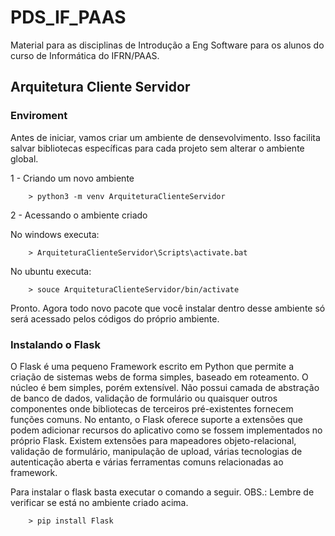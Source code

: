 # PDS_IF_PAAS
Material para as disciplinas de Introdução a Eng Software para os alunos do curso de Informática do IFRN/PAAS.

## Arquitetura Cliente Servidor

### Enviroment

Antes de iniciar, vamos criar um ambiente de densevolvimento. Isso facilita salvar bibliotecas específicas para cada projeto sem alterar o ambiente global.

1 - Criando um novo ambiente

```
    > python3 -m venv ArquiteturaClienteServidor
```

2 - Acessando o ambiente criado

No windows executa:

```
    > ArquiteturaClienteServidor\Scripts\activate.bat
```

No ubuntu executa:

```
    > souce ArquiteturaClienteServidor/bin/activate
```

Pronto. Agora todo novo pacote que você instalar dentro desse ambiente só será acessado pelos códigos do próprio ambiente.

### Instalando o Flask

O Flask é uma pequeno Framework escrito em Python que permite a criação de sistemas webs de forma simples, baseado em roteamento. O núcleo é bem simples, porém extensível. Não possui camada de abstração de banco de dados, validação de formulário ou quaisquer outros componentes onde bibliotecas de terceiros pré-existentes fornecem funções comuns. No entanto, o Flask oferece suporte a extensões que podem adicionar recursos do aplicativo como se fossem implementados no próprio Flask. Existem extensões para mapeadores objeto-relacional, validação de formulário, manipulação de upload, várias tecnologias de autenticação aberta e várias ferramentas comuns relacionadas ao framework.

Para instalar o flask basta executar o comando a seguir. OBS.: Lembre de verificar se está no ambiente criado acima.

```
    > pip install Flask
```


